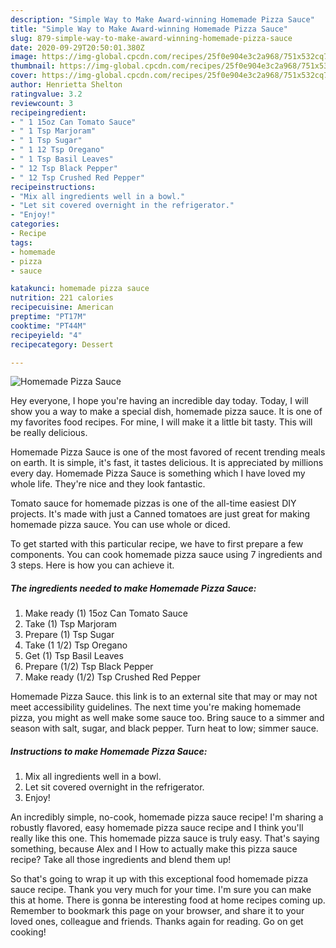 ```yaml
---
description: "Simple Way to Make Award-winning Homemade Pizza Sauce"
title: "Simple Way to Make Award-winning Homemade Pizza Sauce"
slug: 879-simple-way-to-make-award-winning-homemade-pizza-sauce
date: 2020-09-29T20:50:01.380Z
image: https://img-global.cpcdn.com/recipes/25f0e904e3c2a968/751x532cq70/homemade-pizza-sauce-recipe-main-photo.jpg
thumbnail: https://img-global.cpcdn.com/recipes/25f0e904e3c2a968/751x532cq70/homemade-pizza-sauce-recipe-main-photo.jpg
cover: https://img-global.cpcdn.com/recipes/25f0e904e3c2a968/751x532cq70/homemade-pizza-sauce-recipe-main-photo.jpg
author: Henrietta Shelton
ratingvalue: 3.2
reviewcount: 3
recipeingredient:
- " 1 15oz Can Tomato Sauce"
- " 1 Tsp Marjoram"
- " 1 Tsp Sugar"
- " 1 12 Tsp Oregano"
- " 1 Tsp Basil Leaves"
- " 12 Tsp Black Pepper"
- " 12 Tsp Crushed Red Pepper"
recipeinstructions:
- "Mix all ingredients well in a bowl."
- "Let sit covered overnight in the refrigerator."
- "Enjoy!"
categories:
- Recipe
tags:
- homemade
- pizza
- sauce

katakunci: homemade pizza sauce 
nutrition: 221 calories
recipecuisine: American
preptime: "PT17M"
cooktime: "PT44M"
recipeyield: "4"
recipecategory: Dessert

---
```



![Homemade Pizza Sauce](https://img-global.cpcdn.com/recipes/25f0e904e3c2a968/751x532cq70/homemade-pizza-sauce-recipe-main-photo.jpg)

Hey everyone, I hope you're having an incredible day today. Today, I will show you a way to make a special dish, homemade pizza sauce. It is one of my favorites food recipes. For mine, I will make it a little bit tasty. This will be really delicious.

Homemade Pizza Sauce is one of the most favored of recent trending meals on earth. It is simple, it's fast, it tastes delicious. It is appreciated by millions every day. Homemade Pizza Sauce is something which I have loved my whole life. They're nice and they look fantastic.

Tomato sauce for homemade pizzas is one of the all-time easiest DIY projects. It&#39;s made with just a Canned tomatoes are just great for making homemade pizza sauce. You can use whole or diced.


To get started with this particular recipe, we have to first prepare a few components. You can cook homemade pizza sauce using 7 ingredients and 3 steps. Here is how you can achieve it.

<!--inarticleads1-->

##### The ingredients needed to make Homemade Pizza Sauce:

1. Make ready  (1) 15oz Can Tomato Sauce
1. Take  (1) Tsp Marjoram
1. Prepare  (1) Tsp Sugar
1. Take  (1 1/2) Tsp Oregano
1. Get  (1) Tsp Basil Leaves
1. Prepare  (1/2) Tsp Black Pepper
1. Make ready  (1/2) Tsp Crushed Red Pepper


Homemade Pizza Sauce. this link is to an external site that may or may not meet accessibility guidelines. The next time you&#39;re making homemade pizza, you might as well make some sauce too. Bring sauce to a simmer and season with salt, sugar, and black pepper. Turn heat to low; simmer sauce. 

<!--inarticleads2-->

##### Instructions to make Homemade Pizza Sauce:

1. Mix all ingredients well in a bowl.
1. Let sit covered overnight in the refrigerator.
1. Enjoy!


An incredibly simple, no-cook, homemade pizza sauce recipe! I&#39;m sharing a robustly flavored, easy homemade pizza sauce recipe and I think you&#39;ll really like this one. This homemade pizza sauce is truly easy. That&#39;s saying something, because Alex and I How to actually make this pizza sauce recipe? Take all those ingredients and blend them up! 

So that's going to wrap it up with this exceptional food homemade pizza sauce recipe. Thank you very much for your time. I'm sure you can make this at home. There is gonna be interesting food at home recipes coming up. Remember to bookmark this page on your browser, and share it to your loved ones, colleague and friends. Thanks again for reading. Go on get cooking!
